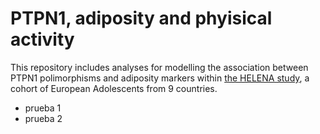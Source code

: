 # **PTPN1, adiposity and phyisical activity**

This repository includes analyses for modelling the association between PTPN1 polimorphisms and adiposity markers within [the HELENA study](http://www.helenastudy.com/), a cohort of European Adolescents from 9 countries. 

* prueba 1
* prueba 2
